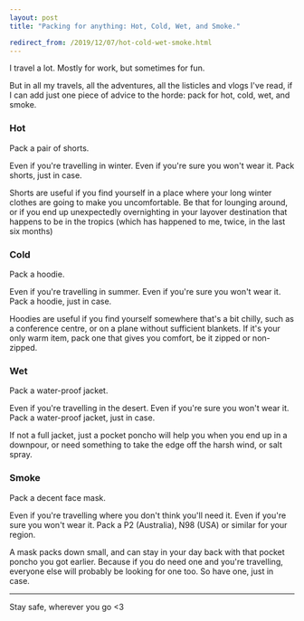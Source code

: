 ```yaml
---
layout: post
title: "Packing for anything: Hot, Cold, Wet, and Smoke."

redirect_from: /2019/12/07/hot-cold-wet-smoke.html
---
```



I travel a lot. Mostly for work, but sometimes for fun. 

But in all my travels, all the adventures, all the listicles and vlogs I've read, if I can add just one piece of advice to the horde: pack for hot, cold, wet, and smoke. 

### Hot

Pack a pair of shorts. 

Even if you're travelling in winter. Even if you're sure you won't wear it. Pack shorts, just in case. 

Shorts are useful if you find yourself in a place where your long winter clothes are going to make you uncomfortable. Be that for lounging around, or if you end up unexpectedly overnighting in your layover destination that happens to be in the tropics (which has happened to me, twice, in the last six months)

### Cold

Pack a hoodie. 

Even if you're travelling in summer. Even if you're sure you won't wear it. Pack a hoodie, just in case. 

Hoodies are useful if you find yourself somewhere that's a bit chilly, such as a conference centre, or on a plane without sufficient blankets. If it's your only warm item, pack one that gives you comfort, be it zipped or non-zipped. 

### Wet

Pack a water-proof jacket.

Even if you're travelling in the desert. Even if you're sure you won't wear it. Pack a water-proof jacket, just in case. 

If not a full jacket, just a pocket poncho will help you when you end up in a downpour, or need something to take the edge off the harsh wind, or salt spray. 

### Smoke

Pack a decent face mask. 

Even if you're travelling where you don't think you'll need it. Even if you're sure you won't wear it. Pack a P2 (Australia), N98 (USA) or similar for your region. 

A mask packs down small, and can stay in your day back with that pocket poncho you got earlier.  Because if you do need one and you're travelling, everyone else will probably be looking for one too. So have one, just in case. 


---


Stay safe, wherever you go <3
